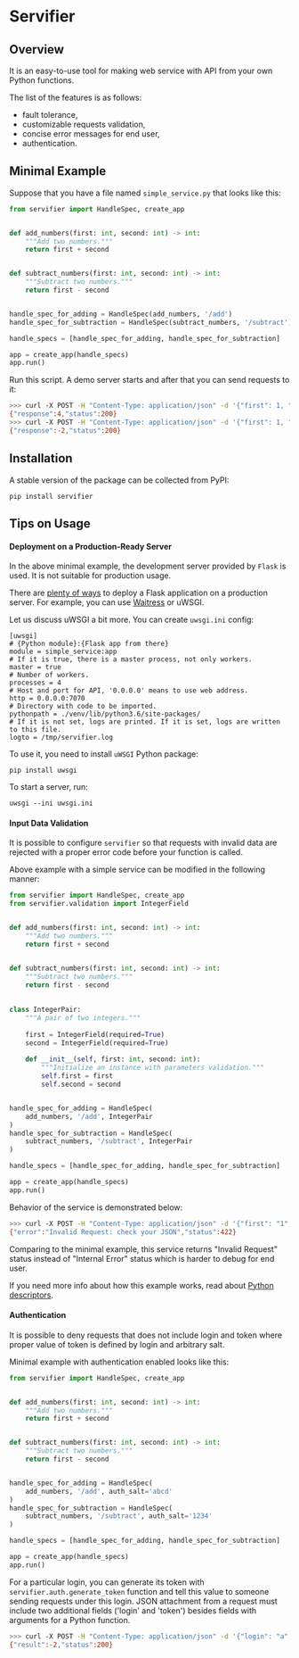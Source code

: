 # Servifier

## Overview

It is an easy-to-use tool for making web service with API from your own Python functions.

The list of the features is as follows:
* fault tolerance,
* customizable requests validation,
* concise error messages for end user,
* authentication.

## Minimal Example

Suppose that you have a file named `simple_service.py` that looks like this:

```python
from servifier import HandleSpec, create_app


def add_numbers(first: int, second: int) -> int:
    """Add two numbers."""
    return first + second


def subtract_numbers(first: int, second: int) -> int:
    """Subtract two numbers."""
    return first - second


handle_spec_for_adding = HandleSpec(add_numbers, '/add')
handle_spec_for_subtraction = HandleSpec(subtract_numbers, '/subtract')

handle_specs = [handle_spec_for_adding, handle_spec_for_subtraction]

app = create_app(handle_specs)
app.run()
```

Run this script. A demo server starts and after that you can send requests to it:

```bash
>>> curl -X POST -H "Content-Type: application/json" -d '{"first": 1, "second": 3}' http://127.0.0.1:5000/add
{"response":4,"status":200}
>>> curl -X POST -H "Content-Type: application/json" -d '{"first": 1, "second": 3}' http://127.0.0.1:5000/subtract
{"response":-2,"status":200}
```

## Installation

A stable version of the package can be collected from PyPI:

```pip install servifier```

## Tips on Usage

#### Deployment on a Production-Ready Server

In the above minimal example, the development server provided by `Flask` is used. It is not suitable for production usage.

There are [plenty of ways](http://flask.pocoo.org/docs/1.0/deploying/) to deploy a Flask application on a production server. For example, you can use [Waitress](http://flask.pocoo.org/docs/1.0/tutorial/deploy/#run-with-a-production-server) or uWSGI.

Let us discuss uWSGI a bit more. You can create `uwsgi.ini` config:

```
[uwsgi]
# {Python module}:{Flask app from there}
module = simple_service:app
# If it is true, there is a master process, not only workers.
master = true
# Number of workers.
processes = 4
# Host and port for API, '0.0.0.0' means to use web address.
http = 0.0.0.0:7070
# Directory with code to be imported.
pythonpath = ./venv/lib/python3.6/site-packages/
# If it is not set, logs are printed. If it is set, logs are written to this file.
logto = /tmp/servifier.log
```

To use it, you need to install `uWSGI` Python package:
```
pip install uwsgi
```

To start a server, run:
```
uwsgi --ini uwsgi.ini
```

#### Input Data Validation

It is possible to configure `servifier` so that requests with invalid data are rejected with a proper error code before your function is called.

Above example with a simple service can be modified in the following manner:

```python
from servifier import HandleSpec, create_app
from servifier.validation import IntegerField


def add_numbers(first: int, second: int) -> int:
    """Add two numbers."""
    return first + second


def subtract_numbers(first: int, second: int) -> int:
    """Subtract two numbers."""
    return first - second
    
    
class IntegerPair:
    """A pair of two integers."""
    
    first = IntegerField(required=True)
    second = IntegerField(required=True)
    
    def __init__(self, first: int, second: int):
        """Initialize an instance with parameters validation."""
        self.first = first
        self.second = second


handle_spec_for_adding = HandleSpec(
    add_numbers, '/add', IntegerPair
)
handle_spec_for_subtraction = HandleSpec(
    subtract_numbers, '/subtract', IntegerPair
)

handle_specs = [handle_spec_for_adding, handle_spec_for_subtraction]

app = create_app(handle_specs)
app.run()
```

Behavior of the service is demonstrated below:

```bash
>>> curl -X POST -H "Content-Type: application/json" -d '{"first": "1", "second": 3}' http://127.0.0.1:5000/add
{"error":"Invalid Request: check your JSON","status":422}
```

Comparing to the minimal example, this service returns "Invalid Request" status instead of "Internal Error" status which is harder to debug for end user.

If you need more info about how this example works, read about [Python descriptors](https://www.codevoila.com/post/69/python-descriptors-example).

#### Authentication

It is possible to deny requests that does not include login and token where proper value of token is defined by login and arbitrary salt.

Minimal example with authentication enabled looks like this:

```python
from servifier import HandleSpec, create_app


def add_numbers(first: int, second: int) -> int:
    """Add two numbers."""
    return first + second


def subtract_numbers(first: int, second: int) -> int:
    """Subtract two numbers."""
    return first - second


handle_spec_for_adding = HandleSpec(
    add_numbers, '/add', auth_salt='abcd'
)
handle_spec_for_subtraction = HandleSpec(
    subtract_numbers, '/subtract', auth_salt='1234'
)

handle_specs = [handle_spec_for_adding, handle_spec_for_subtraction]

app = create_app(handle_specs)
app.run()
```

For a particular login, you can generate its token with `servifier.auth.generate_token` function and tell this value to someone sending requests under this login. JSON attachment from a request must include two additional fields ('login' and 'token') besides fields with arguments for a Python function.

```bash
>>> curl -X POST -H "Content-Type: application/json" -d '{"login": "a", "token": "6491cacf01b2e1c6d08a5609d2f570ea57d71ae7f06e0391276d70d935d29aa51888d566751aa36dc5e12e18da693ece36427c167e2a7a67e48aca8928ba3979", "first": 1, "second": 3}' http://127.0.0.1:5000/subtract
{"result":-2,"status":200}
```
